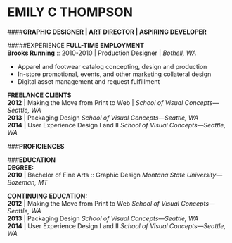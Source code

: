 # EMILY C THOMPSON  
####**GRAPHIC DESIGNER | ART DIRECTOR | ASPIRING DEVELOPER**

#####EXPERIENCE
**FULL-TIME EMPLOYMENT**  
**Brooks Running** :: 2010-2010 | Production Designer | _Bothell, WA_  
* Apparel and footwear catalog concepting, design and production  
* In-store promotional, events, and other marketing collateral design  
* Digital asset management and request fulfillment


**FREELANCE CLIENTS**  
**2012** | Making the Move from Print to Web | _School of Visual Concepts—Seattle, WA_  
**2013** | Packaging Design
_School of Visual Concepts—Seattle, WA_  
**2014** | User Experience Design I and II
_School of Visual Concepts—Seattle, WA_

###**PROFICIENCES**


###**EDUCATION**  
**DEGREE:**  
**2010** | Bachelor of Fine Arts :: Graphic Design
_Montana State University—Bozeman, MT_

**CONTINUING EDUCATION:**  
**2012** | Making the Move from Print to Web
_School of Visual Concepts—Seattle, WA_  
**2013** | Packaging Design
_School of Visual Concepts—Seattle, WA_  
**2014** | User Experience Design I and II
_School of Visual Concepts—Seattle, WA_



